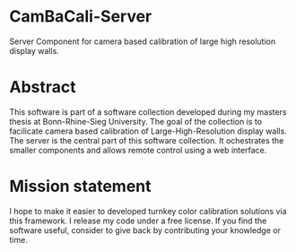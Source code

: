 # CamBaCali-Server
Server Component for camera based calibration of large high resolution display walls.

# Abstract
This software is part of a software collection developed during my masters thesis at Bonn-Rhine-Sieg University.
The goal of the collection is to facilicate camera based calibration of Large-High-Resolution display walls. The server is the central part of this software collection. It ochestrates the smaller components and allows remote control using a web interface.

# Mission statement
I hope to make it easier to developed turnkey color calibration solutions via this framework. I release my code under a free license. If you find the software useful, consider to give back by contributing your knowledge or time.
